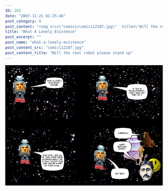 ```yaml
---
ID: 262
date: "2007-11-21 01:25:46"
post_category: 0
post_content: "<img src=\"comics/comic112107.jpg\"  title=\"Will the real robot please stand up\" />"
title: "What A Lonely Existence"
post_excerpt: ""
post_name: "what-a-lonely-existence"
post_content_src: "comic112107.jpg"
post_content_title: "Will the real robot please stand up"
---
```



[![Will the real robot please stand up](/comics-hi-res/comic112107.jpg)](/comics-hi-res/comic112107.jpg "Will the real robot please stand up")
